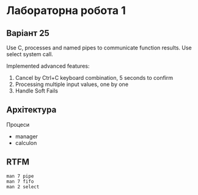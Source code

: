 # Лабораторна робота 1

## Варіант 25

Use C, processes and named pipes to communicate function results. Use select system call.

Implemented advanced features:

1. Cancel by Ctrl+C keyboard combination, 5 seconds to confirm
2. Processing multiple input values, one by one
3. Handle Soft Fails

## Архітектура

Процеси

* manager
* calculon

## RTFM

````
man 7 pipe
man 7 fifo
man 2 select
````
